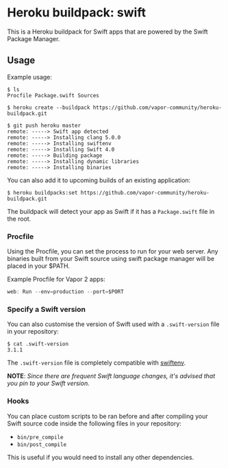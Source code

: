 # Heroku buildpack: swift

This is a Heroku buildpack for Swift apps that are powered by the Swift Package Manager.

## Usage

Example usage:

```shell
$ ls
Procfile Package.swift Sources

$ heroku create --buildpack https://github.com/vapor-community/heroku-buildpack.git

$ git push heroku master
remote: -----> Swift app detected
remote: -----> Installing clang 5.0.0
remote: -----> Installing swiftenv
remote: -----> Installing Swift 4.0
remote: -----> Building package
remote: -----> Installing dynamic libraries
remote: -----> Installing binaries
```

You can also add it to upcoming builds of an existing application:

```shell
$ heroku buildpacks:set https://github.com/vapor-community/heroku-buildpack.git
```

The buildpack will detect your app as Swift if it has a `Package.swift` file in
the root.

### Procfile

Using the Procfile, you can set the process to run for your web server. Any
binaries built from your Swift source using swift package manager will
be placed in your $PATH.

Example Procfile for Vapor 2 apps:

```swift
web: Run --env=production --port=$PORT
```

### Specify a Swift version

You can also customise the version of Swift used with a `.swift-version` file
in your repository:

```shell
$ cat .swift-version
3.1.1
```

The `.swift-version` file is completely compatible with
[swiftenv](http://github.com/kylef/swiftenv).

**NOTE**: *Since there are frequent Swift language changes, it's advised that
you pin to your Swift version.*

### Hooks

You can place custom scripts to be ran before and after compiling your Swift
source code inside the following files in your repository:

- `bin/pre_compile`
- `bin/post_compile`

This is useful if you would need to install any other dependencies.
